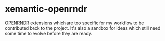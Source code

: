 # xemantic-openrndr

[OPENRNDR](https://openrndr.org) extensions which are too specific for my workflow to be
contributed back to the project. It's also a sandbox for ideas which still need
some time to evolve before they are ready.
